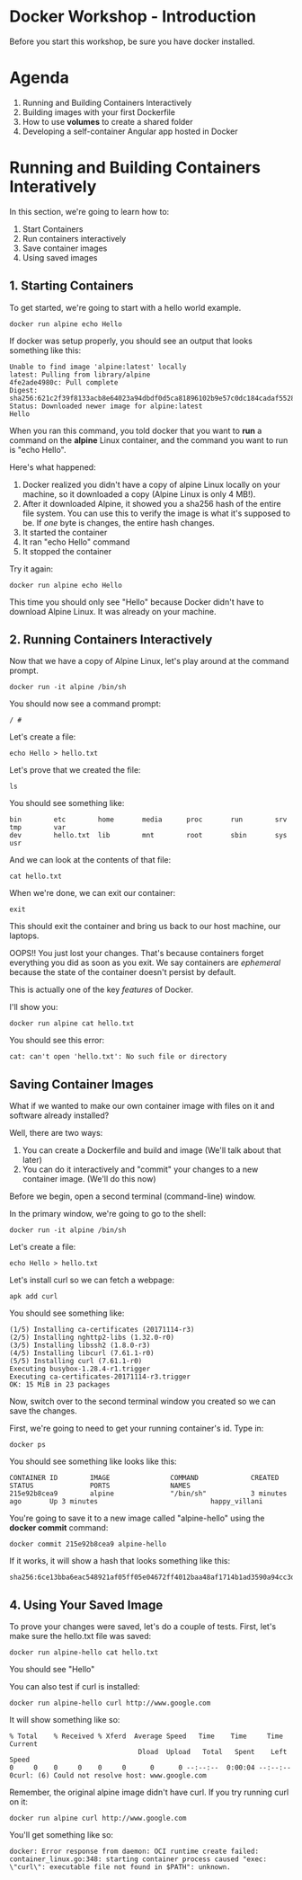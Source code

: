# Docker Workshop - Introduction

Before you start this workshop, be sure you have docker installed.

# Agenda

1. Running and Building Containers Interactively
2. Building images with your first Dockerfile
3. How to use **volumes** to create a shared folder
4. Developing a self-container Angular app hosted in Docker

# Running and Building Containers Interatively

In this section, we're going to learn how to:

1. Start Containers
2. Run containers interactively
3. Save container images
4. Using saved images

## 1. Starting Containers

To get started, we're going to start with a hello world example.

    docker run alpine echo Hello

If docker was setup properly, you should see an output that looks something like this:

    Unable to find image 'alpine:latest' locally
    latest: Pulling from library/alpine
    4fe2ade4980c: Pull complete
    Digest: sha256:621c2f39f8133acb8e64023a94dbdf0d5ca81896102b9e57c0dc184cadaf5528
    Status: Downloaded newer image for alpine:latest
    Hello

When you ran this command, you told docker that you want to **run** a command on the **alpine** Linux container, and the command you want to run is "echo Hello".

Here's what happened:

1. Docker realized you didn't have a copy of alpine Linux locally on your machine, so it downloaded a copy (Alpine Linux is only 4 MB!).
2. After it downloaded Alpine, it showed you a sha256 hash of the entire file system.  You can use this to verify the image is what it's supposed to be.  If *one* byte is changes, the entire hash changes.
3. It started the container
4. It ran "echo Hello" command
5. It stopped the container

Try it again: 

    docker run alpine echo Hello

This time you should only see "Hello" because Docker didn't have to download Alpine Linux.  It was already on your machine.

## 2. Running Containers Interactively

Now that we have a copy of Alpine Linux, let's play around at the command prompt.

    docker run -it alpine /bin/sh

You should now see a command prompt:

    / #

Let's create a file:

    echo Hello > hello.txt

Let's prove that we created the file:

    ls

You should see something like:

    bin        etc        home       media      proc       run        srv        tmp        var
    dev        hello.txt  lib        mnt        root       sbin       sys        usr

And we can look at the contents of that file:

    cat hello.txt

When we're done, we can exit our container:

    exit

This should exit the container and bring us back to our host machine, our laptops.

OOPS!!  You just lost your changes.  That's because containers forget everything you did as soon as you exit.  We say containers are *ephemeral* because the state of the container doesn't persist by default.

This is actually one of the key *features* of Docker.

I'll show you:

    docker run alpine cat hello.txt

You should see this error:

    cat: can't open 'hello.txt': No such file or directory

## Saving Container Images

What if we wanted to make our own container image with files on it and software already installed?

Well, there are two ways:

1. You can create a Dockerfile and build and image (We'll talk about that later)
2. You can do it interactively and "commit" your changes to a new container image. (We'll do this now)

Before we begin, open a second terminal (command-line) window.

In the primary window, we're going to go to the shell:

    docker run -it alpine /bin/sh

Let's create a file:

    echo Hello > hello.txt

Let's install curl so we can fetch a webpage:

    apk add curl

You should see something like:

    (1/5) Installing ca-certificates (20171114-r3)
    (2/5) Installing nghttp2-libs (1.32.0-r0)
    (3/5) Installing libssh2 (1.8.0-r3)
    (4/5) Installing libcurl (7.61.1-r0)
    (5/5) Installing curl (7.61.1-r0)
    Executing busybox-1.28.4-r1.trigger
    Executing ca-certificates-20171114-r3.trigger
    OK: 15 MiB in 23 packages

Now, switch over to the second terminal window you created so we can save the changes.

First, we're going to need to get your running container's id.  Type in:

    docker ps

You should see something like looks like this:

    CONTAINER ID        IMAGE               COMMAND             CREATED             STATUS              PORTS               NAMES
    215e92b8cea9        alpine              "/bin/sh"           3 minutes ago       Up 3 minutes                            happy_villani

You're going to save it to a new image called "alpine-hello" using the **docker commit** command:

    docker commit 215e92b8cea9 alpine-hello

If it works, it will show a hash that looks something like this:

    sha256:6ce13bba6eac548921af05ff05e04672ff4012baa48af1714b1ad3590a94cc3d

## 4. Using Your Saved Image

To prove your changes were saved, let's do a couple of tests.  First, let's make sure the hello.txt file was saved:

    docker run alpine-hello cat hello.txt

You should see "Hello"

You can also test if curl is installed:

    docker run alpine-hello curl http://www.google.com

It will show something like so:

    % Total    % Received % Xferd  Average Speed   Time    Time     Time  Current
                                    Dload  Upload   Total   Spent    Left  Speed
    0     0    0     0    0     0      0      0 --:--:--  0:00:04 --:--:--     0curl: (6) Could not resolve host: www.google.com

Remember, the original alpine image didn't have curl. If you try running curl on it:

    docker run alpine curl http://www.google.com

You'll get something like so:

    docker: Error response from daemon: OCI runtime create failed: container_linux.go:348: starting container process caused "exec: \"curl\": executable file not found in $PATH": unknown.